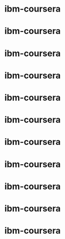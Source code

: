 # ibm-coursera
# ibm-coursera
# ibm-coursera
# ibm-coursera
# ibm-coursera
# ibm-coursera
# ibm-coursera
# ibm-coursera
# ibm-coursera
# ibm-coursera
# ibm-coursera
